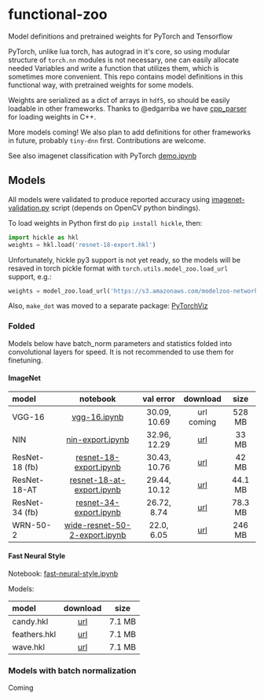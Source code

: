 functional-zoo
==============

Model definitions and pretrained weights for PyTorch and Tensorflow

PyTorch, unlike lua torch, has autograd in it's core, so using modular
structure of `torch.nn` modules is not necessary, one can easily allocate
needed Variables and write a function that utilizes them, which is sometimes
more convenient. This repo contains model definitions in this functional way,
with pretrained weights for some models.

Weights are serialized as a dict of arrays in `hdf5`, so should be easily
loadable in other frameworks. Thanks to @edgarriba we have [cpp_parser](cpp_parser) for
loading weights in C++.

More models coming! We also plan to add definitions for other frameworks
in future, probably `tiny-dnn` first. Contributions are welcome.

See also imagenet classification with PyTorch [demo.ipynb](demo.ipynb)


## Models

All models were validated to produce reported accuracy using
[imagenet-validation.py](imagenet-validation.py) script (depends on
OpenCV python bindings).

To load weights in Python first do `pip install hickle`, then:

```python
import hickle as hkl
weights = hkl.load('resnet-18-export.hkl')
```

Unfortunately, hickle py3 support is not yet ready, so the models will be resaved in torch pickle format with `torch.utils.model_zoo.load_url` support, e.g.:

```python
weights = model_zoo.load_url('https://s3.amazonaws.com/modelzoo-networks/wide-resnet-50-2-export-5ae25d50.pth')
```

Also, `make_dot` was moved to a separate package: [PyTorchViz](https://github.com/szagoruyko/pytorchviz)

### Folded

Models below have batch_norm parameters and statistics folded into convolutional
layers for speed. It is not recommended to use them for finetuning.

#### ImageNet

| model | notebook | val error | download | size |
|:------|:--------:|:--------:|:--------:|:----:|
| VGG-16 | [vgg-16.ipynb](vgg-16.ipynb) | 30.09, 10.69 | url coming | 528 MB |
| NIN | [nin-export.ipynb](nin-export.ipynb) | 32.96, 12.29 | [url](https://s3.amazonaws.com/pytorch/h5models/nin-export.hkl) | 33 MB |
| ResNet-18 (fb) | [resnet-18-export.ipynb](resnet-18-export.ipynb) | 30.43, 10.76 | [url](https://s3.amazonaws.com/pytorch/h5models/resnet-18-export.hkl) | 42 MB |
| ResNet-18-AT | [resnet-18-at-export.ipynb](resnet-18-at-export.ipynb) | 29.44, 10.12 | [url](https://www.dropbox.com/s/z092wmrgyqn4ys5/resnet-18-at-export.hkl?dl=0) | 44.1 MB |
| ResNet-34 (fb) | [resnet-34-export.ipynb](resnet-34-export.ipynb) | 26.72, 8.74 | [url](https://s3.amazonaws.com/pytorch/h5models/resnet-34-export.hkl) | 78.3 MB |
| WRN-50-2 | [wide-resnet-50-2-export.ipynb](wide-resnet-50-2-export.ipynb) | 22.0, 6.05 | [url](https://s3.amazonaws.com/pytorch/h5models/wide-resnet-50-2-export.hkl) | 246 MB |


#### Fast Neural Style

Notebook: [fast-neural-style.ipynb](fast-neural-style.ipynb)

Models:

| model | download | size |
|:------|:--------:|:----:|
| candy.hkl | [url](https://s3.amazonaws.com/pytorch/h5models/fast-neural-style/candy.hkl) | 7.1 MB |
| feathers.hkl | [url](https://s3.amazonaws.com/pytorch/h5models/fast-neural-style/feathers.hkl) | 7.1 MB |
| wave.hkl | [url](https://s3.amazonaws.com/pytorch/h5models/fast-neural-style/wave.hkl) | 7.1 MB |


### Models with batch normalization

Coming
